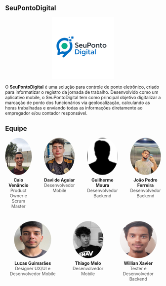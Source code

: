 ## SeuPontoDigital

<div style="text-align: center;">
  <img src="assets/icons/pontodigital.png" alt="Logo do produto" width="200">
</div>

O **SeuPontoDigital** é uma solução para controle de ponto eletrônico, criado para informatizar o registro da jornada de trabalho. Desenvolvido como um aplicativo mobile, o SeuPontoDigital tem como principal objetivo digitalizar a marcação de ponto dos funcionários via geolocalização, calculando as horas trabalhadas e enviando todas as informações diretamente ao empregador e/ou contador responsável.

## Equipe 

<div style="text-align: center;">

  <div style="display: flex; justify-content: center; gap: 40px; margin-bottom: 40px;">
    <div>
      <img src="assets/images/caio.jpg" alt="Caio Venâncio" style="width: 120px; height: 120px; border-radius: 50%;">
      <p style="margin: 5px 0 0;"><strong>Caio Venâncio</strong></p>
      <p style="margin: 0; font-size: 14px; color: #555;">Product Owner e Scrum Master</p>
    </div>
    <div>
      <img src="assets/images/davi.jpg" alt="Davi de Aguiar" style="width: 120px; height: 120px; border-radius: 50%;">
      <p style="margin: 5px 0 0;"><strong>Davi de Aguiar</strong></p>
      <p style="margin: 0; font-size: 14px; color: #555;">Desenvolvedor Mobile</p>
    </div>
    <div>
      <img src="assets/images/guilherme.png" alt="Guilherme Moura" style="width: 120px; height: 120px; border-radius: 50%;">
      <p style="margin: 5px 0 0;"><strong>Guilherme Moura</strong></p>
      <p style="margin: 0; font-size: 14px; color: #555;">Desenvolvedor Backend</p>
    </div>
    <div>
      <img src="assets/images/joao.jpeg" alt="João Pedro Ferreira" style="width: 120px; height: 120px; border-radius: 50%;">
      <p style="margin: 5px 0 0;"><strong>João Pedro Ferreira</strong></p>
      <p style="margin: 0; font-size: 14px; color: #555;">Desenvolvedor Backend</p>
    </div>
  </div>

  <div style="display: flex; justify-content: center; gap: 40px;">
    <div>
      <img src="assets/images/lucas.jpg" alt="Lucas Guimarães" style="width: 120px; height: 120px; border-radius: 50%;">
      <p style="margin: 5px 0 0;"><strong>Lucas Guimarães</strong></p>
      <p style="margin: 0; font-size: 14px; color: #555;">Designer UX/UI e Desenvolvedor Mobile</p>
    </div>
    <div>
      <img src="assets/images/thiago.jpg" alt="Thiago Melo" style="width: 120px; height: 120px; border-radius: 50%;">
      <p style="margin: 5px 0 0;"><strong>Thiago Melo</strong></p>
      <p style="margin: 0; font-size: 14px; color: #555;">Desenvolvedor Mobile</p>
    </div>
    <div>
      <img src="assets/images/willian.jpg" alt="Willian Xavier" style="width: 120px; height: 120px; border-radius: 50%;">
      <p style="margin: 5px 0 0;"><strong>Willian Xavier</strong></p>
      <p style="margin: 0; font-size: 14px; color: #555;">Tester e Desenvolvedor Backend</p>
    </div>
  </div>

</div>
